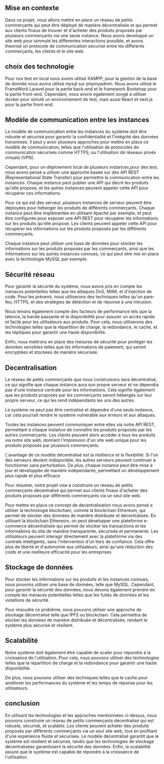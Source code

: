 ## Mise en contexte

Dans ce projet, nous allons mettre en place un réseau de petits commerçants qui peut être déployé de manière décentralisée et qui permet aux clients finaux de trouver et d'acheter des produits proposés par plusieurs commerçants via une seule instance. Nous avons developpé un site web pour simmulé les differentes interactions possible, et avons theorisé un protocole de communication securisé entre les differents commerçants, les clients et le site web.

## choix des technologie  

Pour nos test en local nous avons utilisé XAMPP, pour la gestion de la base de donnée nous avons utilisé mysql sur phpmyadmin. Nous avons utilisé le FrameWork Laravel pour la partie back-end et le framework Bootstrap pour la partie front-end. Cependant, nous avons egalement songé a utiliser docker pour simulé un environnement de test, mais aussi React et next.js pour la partie front-end.

## Modèle de communication entre les instances
Le modèle de communication entre les instances du système doit être robuste et sécurisé pour garantir la confidentialité et l'intégrité des données transmises. Il peut y avoir plusieurs approches pour mettre en place ce modèle de communication, telles que l'utilisation de protocoles de communication sécurisés comme HTTPS, ou l'utilisation de réseaux privés virtuels (VPN).

Cependant, pour un déploiement local de plusieurs instances,pour des test, nous avons pensé a utiliser une approche basée sur des API REST (Representational State Transfer) pour permettre la communication entre les instances. Chaque instance peut publier une API qui décrit les produits qu'elle propose, et les autres instances peuvent appeler cette API pour récupérer ces informations.

Pour ce qui est des serveur, plusieurs instances de serveur peuvent être déployées pour héberger les produits de différents commerçants. Chaque instance peut être implémentée en utilisant Apache par exemple, et peut être configurée pour exposer une API REST pour récupérer les informations sur les produits qu'elle propose. Les clients peuvent appeler cette API pour récupérer les informations sur les produits proposés par les différents commerçants.

Chaque instance peut utiliser une base de données pour stocker les informations sur les produits proposés par les commerçants, ainsi que les informations sur les autres instances connues, ce qui peut etre mis en place avec la technologie MySQL par exemple.

## Sécurité réseau

Pour garantir la sécurité du système, nous avons pris en compte les menaces potentielles telles que les attaques DoS, MitM, et d'injection de code. Pour les prévenir, nous utiliserons des techniques telles qu'un pare-feu, HTTPS, et des stratégies de détection et de réponse à une intrusion.

Nous tenons également compte des facteurs de performance tels que la latence, la bande passante et la disponibilité pour assurer un accès rapide et facile pour les utilisateurs aux produits. Pour cela, nous utiliserons des technologies telles que la répartition de charge, la redondance, le cache, et les répliques pour garantir une haute disponibilité.

Enfin, nous mettrons en place des mesures de sécurité pour protéger les données sensibles telles que les informations de paiement, qui seront encryptées et stockées de manière sécurisée.

## Decentralisation

Le réseau de petits commerçants que nous construisons sera décentralisé, ce qui signifie que chaque instance aura son propre serveur et ne dépendra pas d'une instance centrale pour les informations. Cela signifie également que les produits proposés par les commerçants seront hébergés sur leur propre serveur, ce qui les rend indépendants les uns des autres.

Le système ne peut pas être centralisé et dépendre d'une seule instance, car cela pourrait rendre le système vulnérable aux erreurs et aux attaques.

Toutes les instances peuvent communiquer entre elles via notre API REST, permettant à chaque instance de connaître les produits proposés par les autres commerçants. Les clients peuvent alors accéder à tous les produits via notre site web, donnant l'impression d'un site web unique pour les produits proposés par plusieurs commerçants.

L'avantage de ce modèle décentralisé est la résilience et la flexibilité. Si l'un des serveurs devient indisponible, les autres serveurs peuvent continuer à fonctionner sans perturbation. De plus, chaque instance peut être mise à jour et développée de manière indépendante, permettant un développement plus rapide et plus efficace.

Pour résumer, notre projet vise à construire un réseau de petits commerçants décentralisé qui permet aux clients finaux d'acheter des produits proposés par différents commerçants via un seul site web.

Pour mettre en place ce concept de decentralisation nous avons pensé a utiliser la technologie blockchain, comme la blockchain Ethereum, qui permet de stocker des données de manière distribuée et décentralisée. En utilisant la blockchain Ethereum, on peut développer une plateforme e-commerce décentralisée qui permet de stocker les transactions et les informations du site de manière transparente, sécurisée et permanente. Les utilisateurs peuvent interagir directement avec la plateforme via des contrats intelligents, sans l'intervention d'un tiers de confiance. Cela offre plus de liberté et d'autonomie aux utilisateurs, ainsi qu'une réduction des coûts et une meilleure efficacité pour les entreprises


## Stockage de données
Pour stocker les informations sur les produits et les instances connues, nous pouvons utiliser une base de données, telle que MySQL. Cependant, pour garantir la sécurité des données, nous devons également prendre en compte les menaces potentielles telles que les fuites de données et les violations de sécurité.

Pour résoudre ce problème, nous pouvons utiliser une approche de stockage décentralisé telle que IPFS ou blockchain. Cela permettra de stocker les données de manière distribuée et décentralisée, rendant le système plus sécurisé et résilient.

## Scalabilité
Notre système doit également être capable de scaler pour répondre à la croissance de l'utilisation. Pour cela, nous pouvons utiliser des technologies telles que la répartition de charge et la redondance pour garantir une haute disponibilité.

De plus, nous pouvons utiliser des techniques telles que le cache pour améliorer les performances du système et les temps de réponse pour les utilisateurs.

## conclusion

En utilisant les technologies et les approches mentionnées ci-dessus, nous pouvons construire un réseau de petits commerçants décentralisé qui est robuste, sécurisé, et scalable. Les clients peuvent acheter des produits proposés par différents commerçants via un seul site web, tout en profitant d'une expérience fluide et sécurisée. Le modèle décentralisé garantit que le système est résilient et sécurisé, tandis que les technologies de stockage décentralisées garantissent la sécurité des données. Enfin, la scalabilité assure que le système est capable de répondre à la croissance de l'utilisation.